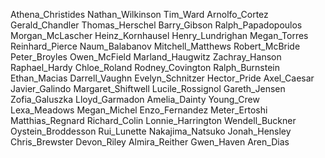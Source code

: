Athena_Christides
Nathan_Wilkinson
Tim_Ward
Arnolfo_Cortez
Gerald_Chandler
Thomas_Herschel
Barry_Gibson
Ralph_Papadopoulos
Morgan_McLascher
Heinz_Kornhausel
Henry_Lundrighan
Megan_Torres
Reinhard_Pierce
Naum_Balabanov
Mitchell_Matthews
Robert_McBride
Peter_Broyles
Owen_McField
Marland_Haugwitz
Zachray_Hanson
Raphael_Hardy
Chloe_Roland
Rodney_Covington
Ralph_Burnstein
Ethan_Macias
Darrell_Vaughn
Evelyn_Schnitzer
Hector_Pride
Axel_Caesar
Javier_Galindo
Margaret_Shiftwell
Lucile_Rossignol
Gareth_Jensen
Zofia_Galuszka
Lloyd_Garmadon
Amelia_Dainty
Young_Crew
Lexa_Meadows
Megan_Michel
Enzo_Fernandez
Meter_Ertoshi
Matthias_Regnard
Richard_Colin
Lonnie_Harrington
Wendell_Buckner
Oystein_Broddesson
Rui_Lunette
Nakajima_Natsuko
Jonah_Hensley
Chris_Brewster
Devon_Riley
Almira_Reither
Gwen_Haven
Aren_Dias

